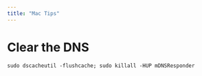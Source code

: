```yaml
---
title: "Mac Tips"
---
```


# Clear the DNS
```
sudo dscacheutil -flushcache; sudo killall -HUP mDNSResponder
```
